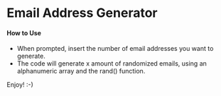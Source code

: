 <h1> Email Address Generator </h1>

<h4> How to Use </h4>

<ul>

<li> When prompted, insert the number of email addresses you want to generate. </li>

<li> The code will generate x amount of randomized emails, using an alphanumeric array and the rand() function. </li>

</ul>

Enjoy! :-)
